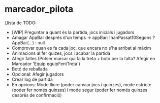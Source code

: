 # marcador_pilota

Llista de TODO:

- [WIP] Preguntar a quant és la partida, jocs inicials i jugadors
- Amagar AppBar després d'un temps -> appBar: !hanPassat10Segons ? AppBar(...) : null
- Comprovar quan es fa cada joc, que encara no s'ha arribat al màxim
- Animacions al fer quizes, jocs i acabar la partida
- Afegir faltes (Potser marcar qui fa la treta + botó per la falta? Afegir en Marcador 'Equip equipFentTreta')
- Botó de reballada
- Opcional: Afegir jugadors
- Crear log de partida
- En opcions: Mode lliure (poder canviar jocs i quinzes), mode estricte (poder fer només quinzes) i mode segur (poder fer només quinzes després de confirmació)
